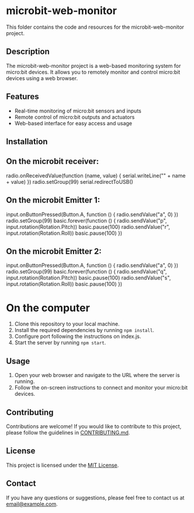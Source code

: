 # microbit-web-monitor

This folder contains the code and resources for the microbit-web-monitor project.

## Description

The microbit-web-monitor project is a web-based monitoring system for micro:bit devices. It allows you to remotely monitor and control micro:bit devices using a web browser.

## Features

- Real-time monitoring of micro:bit sensors and inputs
- Remote control of micro:bit outputs and actuators
- Web-based interface for easy access and usage

## Installation

## On the microbit receiver:
radio.onReceivedValue(function (name, value) {
    serial.writeLine("" + name + value)
})
radio.setGroup(99)
serial.redirectToUSB()

## On the microbit Emitter 1:
input.onButtonPressed(Button.A, function () {
    radio.sendValue("a", 0)
})
radio.setGroup(99)
basic.forever(function () {
    radio.sendValue("p", input.rotation(Rotation.Pitch))
    basic.pause(100)
    radio.sendValue("r", input.rotation(Rotation.Roll))
    basic.pause(100)
})

## On the microbit Emitter 2:
input.onButtonPressed(Button.A, function () {
    radio.sendValue("a", 0)
})
radio.setGroup(99)
basic.forever(function () {
    radio.sendValue("q", input.rotation(Rotation.Pitch))
    basic.pause(100)
    radio.sendValue("s", input.rotation(Rotation.Roll))
    basic.pause(100)
})


# On the computer

1. Clone this repository to your local machine.
2. Install the required dependencies by running `npm install`.
4. Configure port following the instructions on index.js.
4. Start the server by running `npm start`.

## Usage

1. Open your web browser and navigate to the URL where the server is running.
2. Follow the on-screen instructions to connect and monitor your micro:bit devices.

## Contributing

Contributions are welcome! If you would like to contribute to this project, please follow the guidelines in [CONTRIBUTING.md](./CONTRIBUTING.md).

## License

This project is licensed under the [MIT License](./LICENSE).

## Contact

If you have any questions or suggestions, please feel free to contact us at [email@example.com](mailto:email@example.com).
